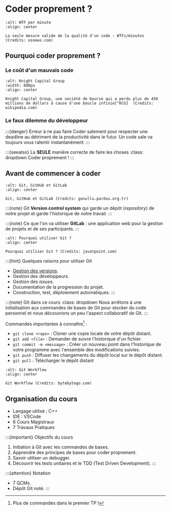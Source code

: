 # Coder proprement ?
```{figure} ../images/wtfm.jpg
:alt: WTF per minute
:align: center

La seule mesure valide de la qualité d'un code : WTFs/minutes (Credits: osnews.com)
```

## Pourquoi coder proprement ?

### Le coût d'un mauvais code

```{figure} ../images/Knight_Capital_Group.png
:alt: Knight Capital Group
:width: 600px
:align: center

Knight Capital Group, une société de bourse qui a perdu plus de 450 millions de dollars à cause d'une boucle infinie[^KCG]  (Credits: wikipedia.com)
```
[^KCG]: [L'histoire de la faillite du Knight Capital Group](https://dougseven.com/2014/04/17/knightmare-a-devops-cautionary-tale/)

### Le faux dilemme du développeur

:::{danger} Erreur à ne pas faire
Coder salement pour respecter une deadline au détriment de la productivité dans le futur. Un code sale va toujours vous ralentir instantanément.
:::

:::{seealso} La **SEULE** manière correcte de faire les choses
:class: dropdown
Coder proprement !
:::

## Avant de commencer à coder

```{figure} ../images/git.png
:alt: Git, GitHub et GitLab
:align: center

Git, GitHub et GitLab (Credits: gonullu.pardus.org.tr)
```
:::{note} Git
**Version control system** qui garde un dépôt (*repository*) de notre projet et garde l'historique de notre travail.
:::

:::{note} Ce que l'on va utiliser
**GitLab** : une application web pour la gestion de projets et de ses participants.
:::

```{figure} ../images/why-git.png
:alt: Pourquoi utiliser Git ?
:align: center

Pourquoi utiliser Git ? (Credits: javatpoint.com)
```

:::{hint} Quelques raisons pour utiliser Git
- [Gestion des versions](https://fr.wikipedia.org/wiki/Gestion_de_versions).
- Gestion des développeurs.
- Gestion des *issues*.
- Documentation de la progression du projet.
- Construction, test, déploiement automatiques.
:::
    

:::{note} Git dans ce cours
:class: dropdown
Nous arrêtons à une initialisation aux commandes de bases de Git pour stocker du code personnel et nous découvrons un peu l'aspect collaboratif de Git.
:::

Commandes importantes à connaître[^plus] :
- `git clone <repo>` : Cloner une copie locale de votre dépôt distant.
- `git add <file>` : Demander de suivre l'historique d'un fichier. 
- `git commit -m <message>` : Créer un nouveau point dans l'historique de votre programme avec l'ensemble des modifications suivies.
- `git push` : Diffuser les changements du dépôt local sur le dépôt distant.
- `git pull` : Télécharger le dépôt distant

[^plus]: Plus de commandes dans le premier TP !

```{figure} ../images/GitWorkflow.jpeg
:alt: Git Workflow
:align: center

Git Workflow (Credits: bytebytego.com)
```

## Organisation du cours

- Langage utilisé : C++
- IDE : VSCode
- 6 Cours Magistraux
- 7 Travaux Pratiques

:::{important} Objectifs du cours
1. Initiation à Git avec les commandes de bases.
2. Apprendre des principes de bases pour coder proprement. 
3. Savoir utiliser un debugger.
4. Découvrir les tests unitaires et le TDD (Test Driven Development).
:::

:::{attention} Notation
- 7 QCMs.
- Dépôt Git noté.
:::